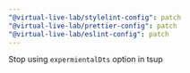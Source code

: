 ```yaml
---
"@virtual-live-lab/stylelint-config": patch
"@virtual-live-lab/prettier-config": patch
"@virtual-live-lab/eslint-config": patch
---
```


Stop using `expermientalDts` option in tsup
